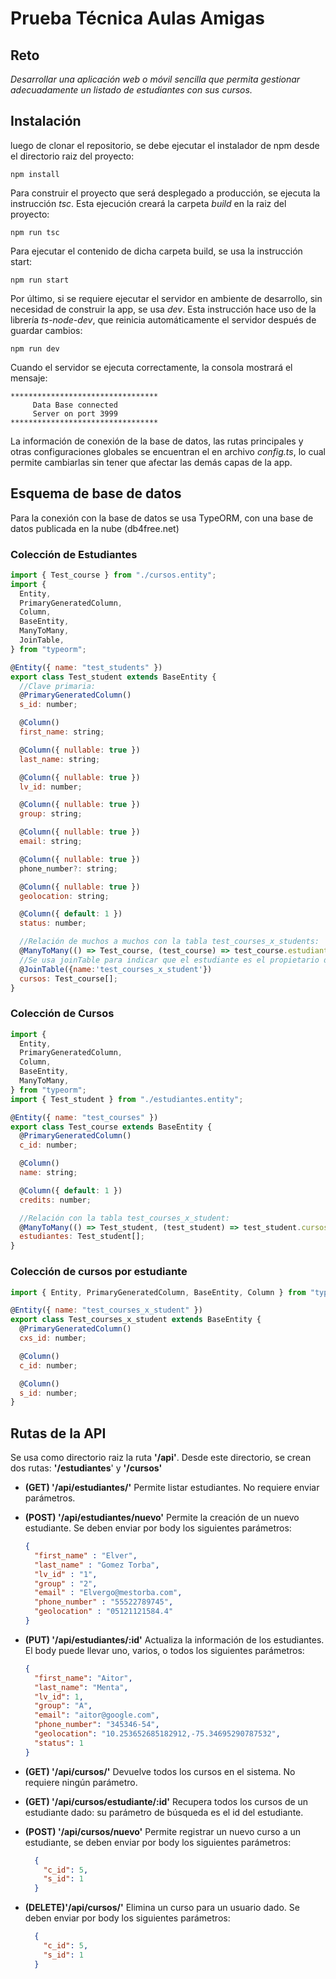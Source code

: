 # Prueba Técnica Aulas Amigas
## Reto
_Desarrollar una aplicación web o móvil sencilla que permita gestionar adecuadamente un
listado de estudiantes con sus cursos._

## Instalación
luego de clonar el repositorio, se debe ejecutar el instalador de npm desde el directorio raiz del proyecto:

```
npm install
```
Para construir el proyecto que será desplegado a producción, se ejecuta la instrucción _tsc_. Esta ejecución creará la carpeta _build_ en la raiz del proyecto:
```
npm run tsc
```
Para ejecutar el contenido de dicha carpeta build, se usa la instrucción start:
```
npm run start
```
Por último, si se requiere ejecutar el servidor en ambiente de desarrollo, sin necesidad de construir la app, se usa _dev_. Esta instrucción hace uso de la librería _ts-node-dev_, que reinicia automáticamente el servidor después de guardar cambios:
```
npm run dev
```
Cuando el servidor se ejecuta correctamente, la consola mostrará el mensaje:
```
*********************************
     Data Base connected
     Server on port 3999
*********************************
```
La información de conexión de la base de datos, las rutas principales y otras configuraciones globales se encuentran el en archivo _config.ts_, lo cual permite cambiarlas sin tener que afectar las demás capas de la app.

## Esquema de base de datos
Para la conexión con la base de datos se usa TypeORM, con una base de datos publicada en la nube (db4free.net)

### Colección de Estudiantes
```js
import { Test_course } from "./cursos.entity";
import {
  Entity,
  PrimaryGeneratedColumn,
  Column,
  BaseEntity,
  ManyToMany,
  JoinTable,
} from "typeorm";

@Entity({ name: "test_students" })
export class Test_student extends BaseEntity {
  //Clave primaria:
  @PrimaryGeneratedColumn()
  s_id: number;

  @Column()
  first_name: string;

  @Column({ nullable: true })
  last_name: string;

  @Column({ nullable: true })
  lv_id: number;

  @Column({ nullable: true })
  group: string;

  @Column({ nullable: true })
  email: string;

  @Column({ nullable: true })
  phone_number?: string;

  @Column({ nullable: true })
  geolocation: string;

  @Column({ default: 1 })
  status: number;

  //Relación de muchos a muchos con la tabla test_courses_x_students:
  @ManyToMany(() => Test_course, (test_course) => test_course.estudiantes)
  //Se usa joinTable para indicar que el estudiante es el propietario de los cursos, y no al revés:
  @JoinTable({name:'test_courses_x_student'})
  cursos: Test_course[];
}                                         
```

### Colección de Cursos
```js
import {
  Entity,
  PrimaryGeneratedColumn,
  Column,
  BaseEntity,
  ManyToMany,
} from "typeorm";
import { Test_student } from "./estudiantes.entity";

@Entity({ name: "test_courses" })
export class Test_course extends BaseEntity {
  @PrimaryGeneratedColumn()
  c_id: number;

  @Column()
  name: string;

  @Column({ default: 1 })
  credits: number;

  //Relación con la tabla test_courses_x_student:
  @ManyToMany(() => Test_student, (test_student) => test_student.cursos)
  estudiantes: Test_student[];
}
```

### Colección de cursos por estudiante
```js
import { Entity, PrimaryGeneratedColumn, BaseEntity, Column } from "typeorm";

@Entity({ name: "test_courses_x_student" })
export class Test_courses_x_student extends BaseEntity {
  @PrimaryGeneratedColumn()
  cxs_id: number;

  @Column()
  c_id: number;

  @Column()
  s_id: number;
}
```



## Rutas de la API
Se usa como directorio raiz la ruta **'/api'**.
Desde este directorio, se crean dos rutas: **'/estudiantes**' y **'/cursos'**
* **(GET) '/api/estudiantes/'** Permite listar estudiantes. No requiere enviar parámetros.

* **(POST) '/api/estudiantes/nuevo'** Permite la creación de un nuevo estudiante. Se deben enviar por body los siguientes parámetros:
  ```json
  {
    "first_name" : "Elver",
    "last_name" : "Gomez Torba",
    "lv_id" : "1",
    "group" : "2",
    "email" : "Elvergo@mestorba.com",
    "phone_number" : "55522789745",
    "geolocation" : "05121121584.4"
  }
  ```
* **(PUT) '/api/estudiantes/:id'** Actualiza la información de los estudiantes. El body puede llevar uno, varios, o todos los siguientes parámetros:
  ```json
  {
    "first_name": "Aitor",
    "last_name": "Menta",
    "lv_id": 1,
    "group": "A",
    "email": "aitor@google.com",
    "phone_number": "345346-54",
    "geolocation": "10.253652685182912,-75.34695290787532",
    "status": 1
  }
  ```
* **(GET) '/api/cursos/'** Devuelve todos los cursos en el sistema. No requiere ningún parámetro.
* **(GET) '/api/cursos/estudiante/:id'** Recupera todos los cursos de un estudiante dado: su parámetro de búsqueda es el id del estudiante.

* **(POST) '/api/cursos/nuevo'** Permite registrar un nuevo curso a un estudiante, se deben enviar por body los siguientes parámetros: 
  ```json
    {
      "c_id": 5,
      "s_id": 1
    }
  ```
* **(DELETE)'/api/cursos/'** Elimina un curso para un usuario dado. Se deben enviar por body los siguientes parámetros:
  ```json
    {
      "c_id": 5,
      "s_id": 1
    }
  ```

